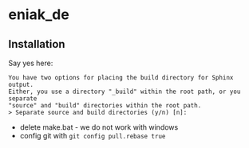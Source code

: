 # eniak_de

## Installation

Say yes here:
```
You have two options for placing the build directory for Sphinx output.
Either, you use a directory "_build" within the root path, or you separate
"source" and "build" directories within the root path.
> Separate source and build directories (y/n) [n]: 

```

- delete make.bat - we do not work with windows
- config git with `git config pull.rebase true`
